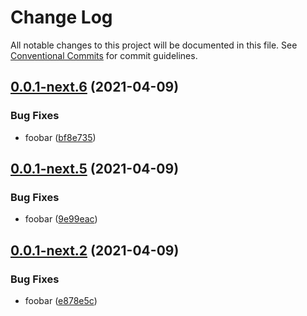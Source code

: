 # Change Log

All notable changes to this project will be documented in this file.
See [Conventional Commits](https://conventionalcommits.org) for commit guidelines.

## [0.0.1-next.6](https://github.com/generic-mmo/server/compare/v0.0.1-next.5...v0.0.1-next.6) (2021-04-09)


### Bug Fixes

* foobar ([bf8e735](https://github.com/generic-mmo/server/commit/bf8e735d67e0fb202f1056ee6487facb25594960))





## [0.0.1-next.5](https://github.com/generic-mmo/server/compare/v0.0.1-next.4...v0.0.1-next.5) (2021-04-09)


### Bug Fixes

* foobar ([9e99eac](https://github.com/generic-mmo/server/commit/9e99eacd244d431356e5a13c2204be2f76e75343))





## [0.0.1-next.2](https://github.com/generic-mmo/server/compare/v0.0.1-next.1...v0.0.1-next.2) (2021-04-09)


### Bug Fixes

* foobar ([e878e5c](https://github.com/generic-mmo/server/commit/e878e5c9af40acf75769f299d0a7c3b3c5db9430))
